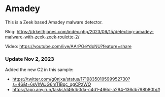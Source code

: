 # Amadey

This is a Zeek based Amadey malware detector.

Blog: https://drkeithjones.com/index.php/2023/06/15/detecting-amadey-malware-with-zeek-zeek-roulette-2/

Video: https://youtube.com/live/AArPGeYdoNU?feature=share

### Update Nov 2, 2023

Added the new C2 in this sample:

- https://twitter.com/g0njxa/status/1719835010599952730?s=46&t=6sVhWJG6mTIBgc_qgCPzWQ
- https://app.any.run/tasks/d46db0da-c4d1-466d-a294-136db798b80b/#